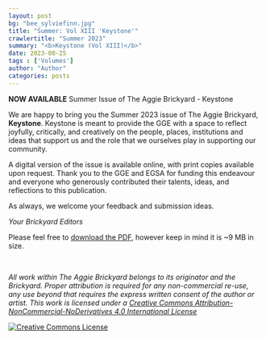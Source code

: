 ```yaml
---
layout: post
bg: "bee_sylviefinn.jpg"
title: "Summer: Vol XIII 'Keystone'"
crawlertitle: "Summer 2023"
summary: "<b>Keystone (Vol XIII)</b>"
date: 2023-08-25
tags : ['Volumes']
author: "Author"
categories: posts
---
```


**NOW AVAILABLE** Summer Issue of The Aggie Brickyard - Keystone

We are happy to bring you the Summer 2023 issue of The Aggie Brickyard, **Keystone**.
Keystone is meant to provide the GGE with a space to reflect joyfully, critically, and creatively on the people, places, institutions and ideas that support us and the role that we ourselves play in supporting our community.

A digital version of the issue is available online, with print copies available upon request. Thank you to the GGE and EGSA for funding this endeavour and everyone who generously contributed their talents, ideas, and reflections to this publication.

As always, we welcome your feedback and submission ideas.

*Your Brickyard Editors*

Please feel free to [download the PDF]({{site.url}}/assets/brickyardpdfs/TAB_SQ2023.pdf), however keep in mind it is ~9 MB in size. 

<br>
<object style="width: 100%; height: 820px" data="/assets/brickyardpdfs/TAB_SQ2023.pdf" type="application/pdf"></object>

*All work within The Aggie Brickyard belongs to its originator and the Brickyard. Proper attribution is required for any non-commercial re-use, any use beyond that requires the express written consent of the author or artist. This <span xmlns:dct="http://purl.org/dc/terms/" href="http://purl.org/dc/dcmitype/Text" rel="dct:type">work</span> is licensed under a <a rel="license" href="http://creativecommons.org/licenses/by-nc-nd/4.0/">Creative Commons Attribution-NonCommercial-NoDerivatives 4.0 International License</a>*

<a rel="license" href="http://creativecommons.org/licenses/by-nc-nd/4.0/"><img alt="Creative Commons License" style="border-width:0" src="https://i.creativecommons.org/l/by-nc-nd/4.0/88x31.png"/></a><br />
